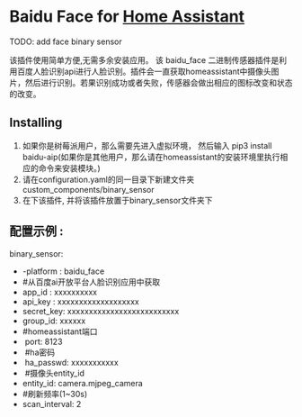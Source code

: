 # Baidu Face for [Home Assistant](https://home-assistant.io)
TODO: add face binary sensor 



该插件使用简单方便,无需多余安装应用。
该 baidu_face 二进制传感器插件是利用百度人脸识别api进行人脸识别。插件会一直获取homeassistant中摄像头图片，然后进行识别。若果识别成功或者失败，传感器会做出相应的图标改变和状态的改变。
    
## Installing
1. 如果你是树莓派用户，那么需要先进入虚拟环境， 然后输入 pip3 install baidu-aip(如果你是其他用户，那么请在homeassistant的安装环境里执行相应的命令来安装模块。)
2. 请在configuration.yaml的同一目录下新建文件夹 custom_components/binary_sensor                              
3. 在下该插件, 并将该插件放置于binary_sensor文件夹下

## 配置示例 :
binary_sensor:
* -platform : baidu_face
*  #从百度ai开放平台人脸识别应用中获取
*  app_id : xxxxxxxxxx
*  api_key : xxxxxxxxxxxxxxxxxxx
*  secret_key: xxxxxxxxxxxxxxxxxxxxxxxxxx
*  group_id: xxxxxx
*  #homeassistant端口
*  port: 8123
*  #ha密码
*  ha_passwd: xxxxxxxxxxx
*  #摄像头entity_id
*  entity_id: camera.mjpeg_camera
*  #刷新频率(1~30s)
*  scan_interval: 2
